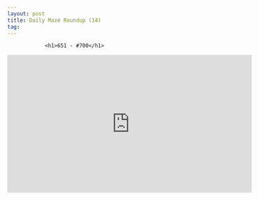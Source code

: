 ```yaml
---
layout: post
title: Daily Maze Roundup (14)
tag: 
---
```



                <h1>651 - #700</h1>
<iframe width="560" height="315" src="https://www.youtube.com/embed/rgEAvTlhKFE" frameborder="0" allowfullscreen></iframe>
            
